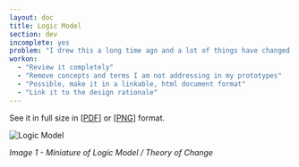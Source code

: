 ```yaml
---
layout: doc
title: Logic Model
section: dev
incomplete: yes
problem: "I drew this a long time ago and a lot of things have changed since then"
workon:
  - "Review it completely"
  - "Remove concepts and terms I am not addressing in my prototypes"
  - "Possible, make it in a linkable, html document format"
  - "Link it to the design rationale"
---
```


See it in full size in [[PDF](https://drive.google.com/open?id=0B-D7NHTmyc54YjQ5ZXpOZjY5WVE)] or [[PNG](https://drive.google.com/open?id=0B-D7NHTmyc54eDBraWhBeEptTmM)] format.

![Logic Model]({{site.baseurl}}/images/doc-logic-model.png)

*Image 1 - Miniature of Logic Model / Theory of Change*
